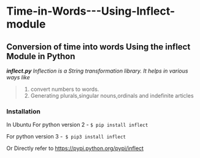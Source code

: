 # Time-in-Words---Using-Inflect-module
## Conversion of time into words Using the inflect Module in Python
**_inflect.py_**
*Inflection is a String transformation library.*
*It helps in various ways like*
>1. convert numbers to words.
>2. Generating plurals,singular nouns,ordinals and  indefinite articles
### Installation
In Ubuntu
For python version 2 - ```$ pip install inflect```

For python version 3 -``` $ pip3 install inflect```
 
Or Directly refer to https://pypi.python.org/pypi/inflect



